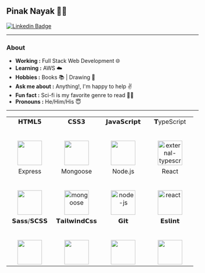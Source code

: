 
## Pinak Nayak 👨‍💻
[![Linkedin Badge](https://img.shields.io/badge/-Pinak_Nayak-blue?style=flat-square&logo=Linkedin&logoColor=white&link=https://www.linkedin.com/in/npinak/)](https://www.linkedin.com/in/npinak/) 

---------------------------------------------------------------------------------------------------------------------------------------------------------------------------------
### About
-  **Working :** Full Stack Web Development 🌐 
-  **Learning :** AWS ☁️ 
-  **Hobbies :** Books 📚 | Drawing 🎨 
-  **Ask me about :** Anything!, I'm happy to help ✌️
-  **Fun fact :** Sci-fi is my favorite genre to read 🧑‍🔬
-  **Pronouns :** He/Him/His 😇

-------------------------------------------------------------------------------------------------------------------------------------------------------------------

<table>
  <tbody>
    <tr valign="top">
      <td width="25%" align="center">
        <span>𝗛𝗧𝗠𝗟𝟱</span><br><br><br>
        <img height="64px" src="https://cdn.svgporn.com/logos/html-5.svg">
      </td>
      <td width="25%" align="center">
        <span>𝗖𝗦𝗦𝟯</span><br><br><br>
        <img height="64px" src="https://cdn.svgporn.com/logos/css-3.svg">
      </td>
      <td width="25%" align="center">
        <span>𝗝𝗮𝘃𝗮𝗦𝗰𝗿𝗶𝗽𝘁</span><br><br><br>
        <img height="64px" src="https://cdn.svgporn.com/logos/javascript.svg">
      </td>
      <td width="25%" align="center">
        	<span>𝗧ypeScript</span><br><br><br>
        	<img width="64" height="64" src="https://img.icons8.com/external-tal-revivo-color-tal-revivo/64/external-typescript-an-open-source-programming-language-developed-and-maintained-by-microsoft-logo-color-tal-revivo.png" alt="external-typescript-an-open-source-programming-language-developed-and-maintained-by-microsoft-logo-color-tal-revivo"/>
      </td>
    </tr>
    <tr valign="top">
      <td width="25%" align="center">
        <span>Express</span><br><br><br>
        <img height="64px" src="https://img.icons8.com/officel/64/express-js.png">
      </td>
      <td width="25%" align="center">
        <span>Mongoose</span><br><br><br>
       <img width="64" height="64" src="https://img.icons8.com/color/64/mongoose.png" 		 alt="mongoose"/>
      </td>
      <td width="25%" align="center">
        <span>Node.js</span><br><br><br>
        <img width="64" height="64" src="https://img.icons8.com/fluency/64/node-js.png"              
         alt="node-js"/>      </td>
      <td width="25%" align="center">
        <span>React</span><br><br><br>
      	<img width="64" height="64" src="https://img.icons8.com/officel/64/react.png"  		alt="react"/>		
	  </td>
    </tr>
    <tr valign="top">
      <td width="25%" align="center">
        <span>𝗦𝗮𝘀𝘀/𝗦𝗖𝗦𝗦</span><br><br><br>
        <img height="64px" src="https://cdn.svgporn.com/logos/sass.svg">
      </td>
      <td width="25%" align="center">
        	<span>𝗧𝗮𝗶𝗹𝘄𝗶𝗻𝗱𝗖𝘀𝘀</span><br><br><br>
        	<img height="64px" src="https://cdn.svgporn.com/logos/tailwindcss-icon.svg">
      </td>
      <td width="25%" align="center">
        <span>𝗚𝗶𝘁</span><br><br><br>
        <img height="64px" src="https://cdn.svgporn.com/logos/git-icon.svg">
      </td>
      <td width="25%" align="center">
        <span>𝗘𝘀𝗹𝗶𝗻𝘁</span><br><br><br>
        <img height="64px" src="https://cdn.svgporn.com/logos/eslint.svg">
      </td>
    </tr>
  </tbody>
</table>

<!---
npinak/npinak is a ✨ special ✨ repository because its `README.md` (this file) appears on your GitHub profile.
You can click the Preview link to take a look at your changes.
--->
